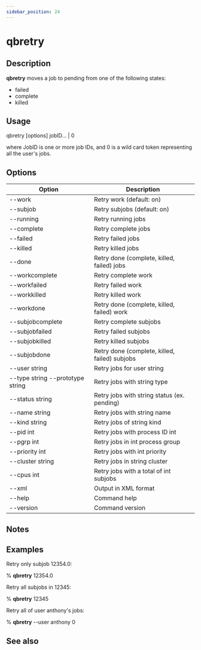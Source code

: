 ```yaml
---
sidebar_position: 24
---
```


# qbretry

## Description
**qbretry** moves a job to pending from one of the following states:
- failed
- complete
- killed

## Usage 
qbretry [options] jobID... | 0

where JobID is one or more job IDs, and 0 is a wild card token representing all the user's jobs.

## Options
| Option | Description |
| ---    | ---         |
| --work | Retry work (default: on) |
| --subjob | Retry subjobs (default: on) |
| --running | Retry running jobs |
| --complete | Retry complete jobs |
| --failed | Retry failed jobs |
| --killed | Retry killed jobs |
| --done | Retry done (complete, killed, failed) jobs |
| --workcomplete | Retry complete work |
| --workfailed | Retry failed work |
| --workkilled | Retry killed work |
| --workdone | Retry done (complete, killed, failed) work |
| --subjobcomplete | Retry complete subjobs |
| --subjobfailed | Retry failed subjobs |
| --subjobkilled | Retry killed subjobs |
| --subjobdone | Retry done (complete, killed, failed) subjobs |
| --user string | Retry jobs for user string |
| --type string --prototype string | Retry jobs with string type |
| --status string | Retry jobs with string status (ex. pending) |
| --name string | Retry jobs with string name |
| --kind string | Retry jobs of string kind |
| --pid int | Retry jobs with process ID int |
| --pgrp int | Retry jobs in int process group |
| --priority int | Retry jobs with int priority |
| --cluster string | Retry jobs in string cluster |
| --cpus int | Retry jobs with a total of int subjobs |
| --xml | Output in XML format |
| --help | Command help |
| --version | Command version |

## Notes

## Examples
Retry only subjob 12354.0:

% **qbretry** 12354.0

Retry all subjobs in 12345:

% **qbretry** 12345

Retry all of user anthony's jobs:

% **qbretry** --user anthony 0

## See also
